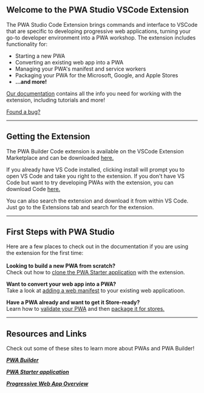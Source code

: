 ## Welcome to the PWA Studio VSCode Extension

The PWA Studio Code Extension brings commands and interface to VSCode that are specific to developing progressive web applications, turning your go-to developer environment into a PWA workshop. The extension includes functionality for:

* Starting a new PWA
* Converting an existing web app into a PWA
* Managing your PWA's manifest and service workers
* Packaging your PWA for the Microsoft, Google, and Apple Stores
* **...and more!**

[Our documentation](https://github.com/pwa-builder/pwabuilder-vscode/wiki) contains all the info you need for working with the extension, including tutorials and more!

[Found a bug?](https://github.com/pwa-builder/PWABuilder/issues/new/choose)

---

## Getting the Extension

The PWA Builder Code extension is available on the VSCode Extension Marketplace and can be downloaded [here.](https://marketplace.visualstudio.com/items?itemName=PWABuilder.pwa-studio)

If you already have VS Code installed, clicking install will prompt you to open VS Code and take you right to the extension. If you don't have VS Code but want to try developing PWAs with the extension, you can download Code [here.](https://code.visualstudio.com/)

You can also search the extension and download it from within VS Code. Just go to the Extensions tab and search for the extension.

---

## First Steps with PWA Studio

Here are a few places to check out in the documentation if you are using the extension for the first time:
<br>
<br>
**Looking to build a new PWA from scratch?**
<br>
Check out how to [clone the PWA Starter application](https://github.com/pwa-builder/pwabuilder-vscode/wiki/Start-building-a-new-PWA) with the extension.

**Want to convert your web app into a PWA?**
<br>
Take a look at [adding a web manifest](https://github.com/pwa-builder/pwabuilder-vscode/wiki/Make-a-Web-App-a-Progressive-Web-App) to your existing web applicatioon.

**Have a PWA already and want to get it Store-ready?**
<br>
Learn how to [validate your PWA](https://github.com/pwa-builder/pwabuilder-vscode/wiki/Validate-your-PWA) and then [package it for stores.](https://github.com/pwa-builder/pwabuilder-vscode/wiki/Package-your-PWA-for-the-app-stores!)

---

## Resources and Links

Check out some of these sites to learn more about PWAs and PWA Builder!

[***PWA Builder***](https://www.pwabuilder.com/)

[***PWA Starter application***](https://github.com/pwa-builder/pwa-starter)

[***Progressive Web App Overview***](https://docs.microsoft.com/en-us/microsoft-edge/progressive-web-apps-chromium/)
